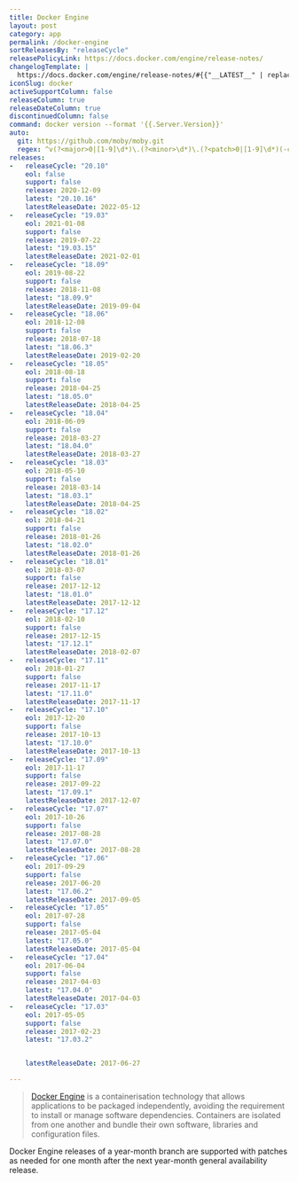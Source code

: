 ```yaml
---
title: Docker Engine
layout: post
category: app
permalink: /docker-engine
sortReleasesBy: "releaseCycle"
releasePolicyLink: https://docs.docker.com/engine/release-notes/
changelogTemplate: |
  https://docs.docker.com/engine/release-notes/#{{"__LATEST__" | replace:'.',''}}
iconSlug: docker
activeSupportColumn: false
releaseColumn: true
releaseDateColumn: true
discontinuedColumn: false
command: docker version --format '{{.Server.Version}}'
auto:
  git: https://github.com/moby/moby.git
  regex: ^v(?<major>0|[1-9]\d*)\.(?<minor>\d*)\.(?<patch>0|[1-9]\d*)(-ce)?$
releases:
-   releaseCycle: "20.10"
    eol: false
    support: false
    release: 2020-12-09
    latest: "20.10.16"
    latestReleaseDate: 2022-05-12
-   releaseCycle: "19.03"
    eol: 2021-01-08
    support: false
    release: 2019-07-22
    latest: "19.03.15"
    latestReleaseDate: 2021-02-01
-   releaseCycle: "18.09"
    eol: 2019-08-22
    support: false
    release: 2018-11-08
    latest: "18.09.9"
    latestReleaseDate: 2019-09-04
-   releaseCycle: "18.06"
    eol: 2018-12-08
    support: false
    release: 2018-07-18
    latest: "18.06.3"
    latestReleaseDate: 2019-02-20
-   releaseCycle: "18.05"
    eol: 2018-08-18
    support: false
    release: 2018-04-25
    latest: "18.05.0"
    latestReleaseDate: 2018-04-25
-   releaseCycle: "18.04"
    eol: 2018-06-09
    support: false
    release: 2018-03-27
    latest: "18.04.0"
    latestReleaseDate: 2018-03-27
-   releaseCycle: "18.03"
    eol: 2018-05-10
    support: false
    release: 2018-03-14
    latest: "18.03.1"
    latestReleaseDate: 2018-04-25
-   releaseCycle: "18.02"
    eol: 2018-04-21
    support: false
    release: 2018-01-26
    latest: "18.02.0"
    latestReleaseDate: 2018-01-26
-   releaseCycle: "18.01"
    eol: 2018-03-07
    support: false
    release: 2017-12-12
    latest: "18.01.0"
    latestReleaseDate: 2017-12-12
-   releaseCycle: "17.12"
    eol: 2018-02-10
    support: false
    release: 2017-12-15
    latest: "17.12.1"
    latestReleaseDate: 2018-02-07
-   releaseCycle: "17.11"
    eol: 2018-01-27
    support: false
    release: 2017-11-17
    latest: "17.11.0"
    latestReleaseDate: 2017-11-17
-   releaseCycle: "17.10"
    eol: 2017-12-20
    support: false
    release: 2017-10-13
    latest: "17.10.0"
    latestReleaseDate: 2017-10-13
-   releaseCycle: "17.09"
    eol: 2017-11-17
    support: false
    release: 2017-09-22
    latest: "17.09.1"
    latestReleaseDate: 2017-12-07
-   releaseCycle: "17.07"
    eol: 2017-10-26
    support: false
    release: 2017-08-28
    latest: "17.07.0"
    latestReleaseDate: 2017-08-28
-   releaseCycle: "17.06"
    eol: 2017-09-29
    support: false
    release: 2017-06-20
    latest: "17.06.2"
    latestReleaseDate: 2017-09-05
-   releaseCycle: "17.05"
    eol: 2017-07-28
    support: false
    release: 2017-05-04
    latest: "17.05.0"
    latestReleaseDate: 2017-05-04
-   releaseCycle: "17.04"
    eol: 2017-06-04
    support: false
    release: 2017-04-03
    latest: "17.04.0"
    latestReleaseDate: 2017-04-03
-   releaseCycle: "17.03"
    eol: 2017-05-05
    support: false
    release: 2017-02-23
    latest: "17.03.2"


    latestReleaseDate: 2017-06-27

---
```


> [Docker Engine](https://www.docker.com/) is a containerisation technology that allows applications to be packaged independently, avoiding the requirement to install or manage software dependencies. Containers are isolated from one another and bundle their own software, libraries and configuration files.

Docker Engine releases of a year-month branch are supported with patches as needed for one month after the next year-month general availability release.
